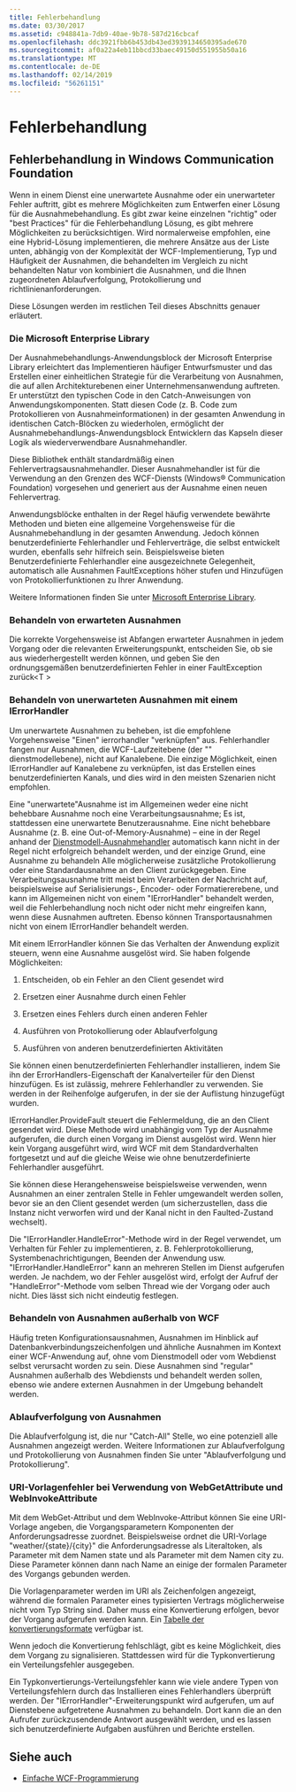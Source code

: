 ```yaml
---
title: Fehlerbehandlung
ms.date: 03/30/2017
ms.assetid: c948841a-7db9-40ae-9b78-587d216cbcaf
ms.openlocfilehash: ddc3921fbb6b453db43ed3939134650395ade670
ms.sourcegitcommit: af0a22a4eb11bbcd33baec49150d551955b50a16
ms.translationtype: MT
ms.contentlocale: de-DE
ms.lasthandoff: 02/14/2019
ms.locfileid: "56261151"
---
```

# <a name="error-handling"></a>Fehlerbehandlung
## <a name="error-handling-in-windows-communication-foundation"></a>Fehlerbehandlung in Windows Communication Foundation  
 Wenn in einem Dienst eine unerwartete Ausnahme oder ein unerwarteter Fehler auftritt, gibt es mehrere Möglichkeiten zum Entwerfen einer Lösung für die Ausnahmebehandlung. Es gibt zwar keine einzelnen "richtig" oder "best Practices" für die Fehlerbehandlung Lösung, es gibt mehrere Möglichkeiten zu berücksichtigen. Wird normalerweise empfohlen, eine eine Hybrid-Lösung implementieren, die mehrere Ansätze aus der Liste unten, abhängig von der Komplexität der WCF-Implementierung, Typ und Häufigkeit der Ausnahmen, die behandelten im Vergleich zu nicht behandelten Natur von kombiniert die Ausnahmen, und die Ihnen zugeordneten Ablaufverfolgung, Protokollierung und richtlinienanforderungen.  
  
 Diese Lösungen werden im restlichen Teil dieses Abschnitts genauer erläutert.  
  
### <a name="the-microsoft-enterprise-library"></a>Die Microsoft Enterprise Library  
 Der Ausnahmebehandlungs-Anwendungsblock der Microsoft Enterprise Library erleichtert das Implementieren häufiger Entwurfsmuster und das Erstellen einer einheitlichen Strategie für die Verarbeitung von Ausnahmen, die auf allen Architekturebenen einer Unternehmensanwendung auftreten. Er unterstützt den typischen Code in den Catch-Anweisungen von Anwendungskomponenten. Statt diesen Code (z. B. Code zum Protokollieren von Ausnahmeinformationen) in der gesamten Anwendung in identischen Catch-Blöcken zu wiederholen, ermöglicht der Ausnahmebehandlungs-Anwendungsblock Entwicklern das Kapseln dieser Logik als wiederverwendbare Ausnahmehandler.  
  
 Diese Bibliothek enthält standardmäßig einen Fehlervertragsausnahmehandler. Dieser Ausnahmehandler ist für die Verwendung an den Grenzen des WCF-Diensts (Windows® Communication Foundation) vorgesehen und generiert aus der Ausnahme einen neuen Fehlervertrag.  
  
 Anwendungsblöcke enthalten in der Regel häufig verwendete bewährte Methoden und bieten eine allgemeine Vorgehensweise für die Ausnahmebehandlung in der gesamten Anwendung. Jedoch können benutzerdefinierte Fehlerhandler und Fehlerverträge, die selbst entwickelt wurden, ebenfalls sehr hilfreich sein. Beispielsweise bieten Benutzerdefinierte Fehlerhandler eine ausgezeichnete Gelegenheit, automatisch alle Ausnahmen FaultExceptions höher stufen und Hinzufügen von Protokollierfunktionen zu Ihrer Anwendung.  
  
 Weitere Informationen finden Sie unter [Microsoft Enterprise Library](https://docs.microsoft.com/previous-versions/msp-n-p/ff632023(v=pandp.10)).  
  
### <a name="dealing-with-expected-exceptions"></a>Behandeln von erwarteten Ausnahmen  
 Die korrekte Vorgehensweise ist Abfangen erwarteter Ausnahmen in jedem Vorgang oder die relevanten Erweiterungspunkt, entscheiden Sie, ob sie aus wiederhergestellt werden können, und geben Sie den ordnungsgemäßen benutzerdefinierten Fehler in einer FaultException zurück\<T >  
  
### <a name="dealing-with-unexpected-exceptions-using-an-ierrorhandler"></a>Behandeln von unerwarteten Ausnahmen mit einem IErrorHandler  
 Um unerwartete Ausnahmen zu beheben, ist die empfohlene Vorgehensweise "Einen" ierrorhandler "verknüpfen" aus. Fehlerhandler fangen nur Ausnahmen, die WCF-Laufzeitebene (der "" dienstmodellebene), nicht auf Kanalebene. Die einzige Möglichkeit, einen IErrorHandler auf Kanalebene zu verknüpfen, ist das Erstellen eines benutzerdefinierten Kanals, und dies wird in den meisten Szenarien nicht empfohlen.  
  
 Eine "unerwartete"Ausnahme ist im Allgemeinen weder eine nicht behebbare Ausnahme noch eine Verarbeitungsausnahme; Es ist, stattdessen eine unerwartete Benutzerausnahme. Eine nicht behebbare Ausnahme (z. B. eine Out-of-Memory-Ausnahme) – eine in der Regel anhand der [Dienstmodell-Ausnahmehandler](xref:System.ServiceModel.Dispatcher.ExceptionHandler) automatisch kann nicht in der Regel nicht erfolgreich behandelt werden, und der einzige Grund, eine Ausnahme zu behandeln Alle möglicherweise zusätzliche Protokollierung oder eine Standardausnahme an den Client zurückgegeben. Eine Verarbeitungsausnahme tritt meist beim Verarbeiten der Nachricht auf, beispielsweise auf Serialisierungs-, Encoder- oder Formatiererebene, und kann im Allgemeinen nicht von einem "IErrorHandler" behandelt werden, weil die Fehlerbehandlung noch nicht oder nicht mehr eingreifen kann, wenn diese Ausnahmen auftreten. Ebenso können Transportausnahmen nicht von einem IErrorHandler behandelt werden.  
  
 Mit einem IErrorHandler können Sie das Verhalten der Anwendung explizit steuern, wenn eine Ausnahme ausgelöst wird. Sie haben folgende Möglichkeiten:  
  
1.  Entscheiden, ob ein Fehler an den Client gesendet wird  
  
2.  Ersetzen einer Ausnahme durch einen Fehler  
  
3.  Ersetzen eines Fehlers durch einen anderen Fehler  
  
4.  Ausführen von Protokollierung oder Ablaufverfolgung  
  
5.  Ausführen von anderen benutzerdefinierten Aktivitäten  
  
 Sie können einen benutzerdefinierten Fehlerhandler installieren, indem Sie ihn der ErrorHandlers-Eigenschaft der Kanalverteiler für den Dienst hinzufügen.  Es ist zulässig, mehrere Fehlerhandler zu verwenden. Sie werden in der Reihenfolge aufgerufen, in der sie der Auflistung hinzugefügt wurden.  
  
 IErrorHandler.ProvideFault steuert die Fehlermeldung, die an den Client gesendet wird. Diese Methode wird unabhängig vom Typ der Ausnahme aufgerufen, die durch einen Vorgang im Dienst ausgelöst wird. Wenn hier kein Vorgang ausgeführt wird, wird WCF mit dem Standardverhalten fortgesetzt und auf die gleiche Weise wie ohne benutzerdefinierte Fehlerhandler ausgeführt.  
  
 Sie können diese Herangehensweise beispielsweise verwenden, wenn Ausnahmen an einer zentralen Stelle in Fehler umgewandelt werden sollen, bevor sie an den Client gesendet werden (um sicherzustellen, dass die Instanz nicht verworfen wird und der Kanal nicht in den Faulted-Zustand wechselt).  
  
 Die "IErrorHandler.HandleError"-Methode wird in der Regel verwendet, um Verhalten für Fehler zu implementieren, z. B. Fehlerprotokollierung, Systembenachrichtigungen, Beenden der Anwendung usw. "IErrorHandler.HandleError" kann an mehreren Stellen im Dienst aufgerufen werden. Je nachdem, wo der Fehler ausgelöst wird, erfolgt der Aufruf der "HandleError"-Methode vom selben Thread wie der Vorgang oder auch nicht. Dies lässt sich nicht eindeutig festlegen.  
  
### <a name="dealing-with-exceptions-outside-wcf"></a>Behandeln von Ausnahmen außerhalb von WCF  
 Häufig treten Konfigurationsausnahmen, Ausnahmen im Hinblick auf Datenbankverbindungszeichenfolgen und ähnliche Ausnahmen im Kontext einer WCF-Anwendung auf, ohne vom Dienstmodell oder vom Webdienst selbst verursacht worden zu sein. Diese Ausnahmen sind "regular" Ausnahmen außerhalb des Webdiensts und behandelt werden sollen, ebenso wie andere externen Ausnahmen in der Umgebung behandelt werden.  
  
### <a name="tracing-exceptions"></a>Ablaufverfolgung von Ausnahmen  
 Die Ablaufverfolgung ist, die nur "Catch-All" Stelle, wo eine potenziell alle Ausnahmen angezeigt werden. Weitere Informationen zur Ablaufverfolgung und Protokollierung von Ausnahmen finden Sie unter "Ablaufverfolgung und Protokollierung".  
  
### <a name="uri-template-errors-when-using-webgetattribute-and-webinvokeattribute"></a>URI-Vorlagenfehler bei Verwendung von WebGetAttribute und WebInvokeAttribute  
 Mit dem WebGet-Attribut und dem WebInvoke-Attribut können Sie eine URI-Vorlage angeben, die Vorgangsparametern Komponenten der Anforderungsadresse zuordnet. Beispielsweise ordnet die URI-Vorlage "weather/{state}/{city}" die Anforderungsadresse als Literaltoken, als Parameter mit dem Namen state und als Parameter mit dem Namen city zu. Diese Parameter können dann nach Name an einige der formalen Parameter des Vorgangs gebunden werden.  
  
 Die Vorlagenparameter werden im URI als Zeichenfolgen angezeigt, während die formalen Parameter eines typisierten Vertrags möglicherweise nicht vom Typ String sind. Daher muss eine Konvertierung erfolgen, bevor der Vorgang aufgerufen werden kann. Ein [Tabelle der konvertierungsformate](wcf-web-http-programming-model-overview.md) verfügbar ist.  
  
 Wenn jedoch die Konvertierung fehlschlägt, gibt es keine Möglichkeit, dies dem Vorgang zu signalisieren. Stattdessen wird für die Typkonvertierung ein Verteilungsfehler ausgegeben.  
  
 Ein Typkonvertierungs-Verteilungsfehler kann wie viele andere Typen von Verteilungsfehlern durch das Installieren eines Fehlerhandlers überprüft werden. Der "IErrorHandler"-Erweiterungspunkt wird aufgerufen, um auf Dienstebene aufgetretene Ausnahmen zu behandeln. Dort kann die an den Aufrufer zurückzusendende Antwort ausgewählt werden, und es lassen sich benutzerdefinierte Aufgaben ausführen und Berichte erstellen.  
  
## <a name="see-also"></a>Siehe auch
- [Einfache WCF-Programmierung](../basic-wcf-programming.md)
